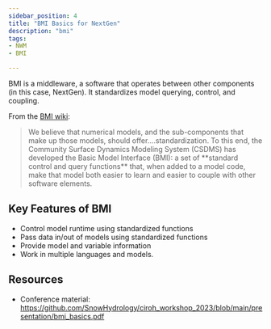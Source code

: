 ```yaml
---
sidebar_position: 4
title: "BMI Basics for NextGen"
description: "bmi"
tags: 
- NWM
- BMI

---
```


BMI is a middleware, a software that operates between other components (in this case, NextGen). It standardizes model querying, control, and coupling. 

From the [BMI wiki](https://bmi.readthedocs.io/en/stable/):
<blockquote>
We believe that numerical models, and the sub-components that make up those models,
should offer....standardization. To this end, the Community Surface Dynamics Modeling
System (CSDMS) has developed the Basic Model Interface (BMI): a set of **standard
control and query functions** that, when added to a model code, make that model both
easier to learn and easier to couple with other software elements.
</blockquote>

## Key Features of BMI
- Control model runtime using standardized functions
- Pass data in/out of models using standardized functions
- Provide model and variable information
- Work in multiple languages and models.

## Resources
- Conference material: https://github.com/SnowHydrology/ciroh_workshop_2023/blob/main/presentation/bmi_basics.pdf
